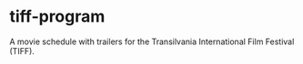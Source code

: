 tiff-program
============

A movie schedule with trailers for the Transilvania International Film Festival (TIFF). 
